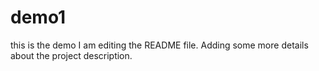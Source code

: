 # demo1
this is the demo
I am editing the README file. Adding some more details about the project description.
